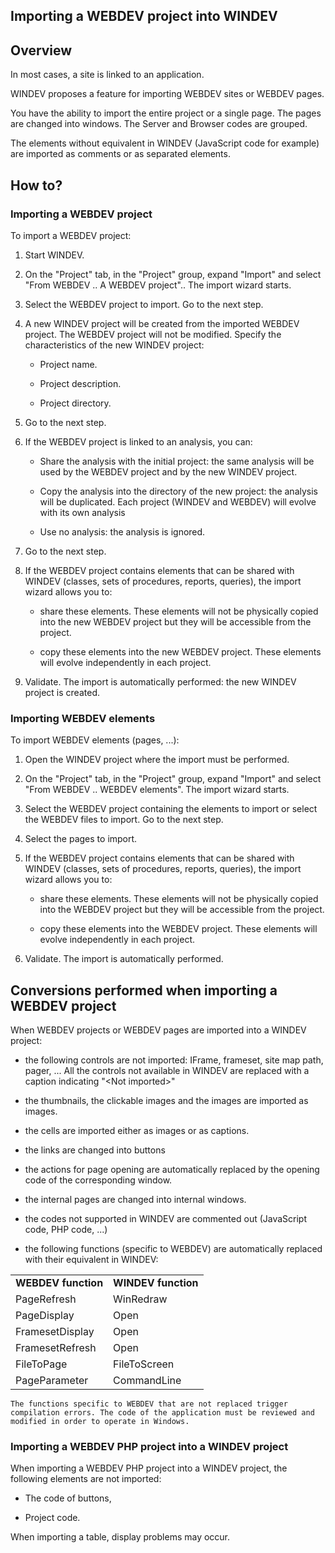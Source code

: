 


## Importing a WEBDEV project into WINDEV
			



<a name="NOTE1"></a>
<a name="NOTE1_1"></a>


## Overview
<a name="overview_ELTTEXTE000196"></a>
In most cases, a site is linked to an application. 

WINDEV proposes a feature for importing WEBDEV sites or WEBDEV pages.

You have the ability to import the entire project or a single page. The pages are changed into windows. The Server and Browser codes are grouped.

The elements without equivalent in WINDEV (JavaScript code for example) are imported as comments or as separated elements.

<a name="NOTE2"></a>
<a name="NOTE2_1"></a>


## How to?
<a name="how_ELTTEXTE000220"></a>


### Importing a WEBDEV project
<a name="importing_webdev_project_ELTPARAGRAPHE000024"></a>

To import a WEBDEV project:

1. Start WINDEV.

2. On the "Project" tab, in the "Project" group, expand "Import" and select "From WEBDEV .. A WEBDEV project".. The import wizard starts.

3. Select the WEBDEV project to import. Go to the next step.

4. A new WINDEV project will be created from the imported WEBDEV project. The WEBDEV project will not be modified. Specify the characteristics of the new WINDEV project:

	- Project name.

	- Project description.

	- Project directory.




5. Go to the next step.

6. If the WEBDEV project is linked to an analysis, you can:

	- Share the analysis with the initial project: the same analysis will be used by the WEBDEV project and by the new WINDEV project.

	- Copy the analysis into the directory of the new project: the analysis will be duplicated. Each project (WINDEV and WEBDEV) will evolve with its own analysis

	- Use no analysis: the analysis is ignored.




7. Go to the next step.

8. If the WEBDEV project contains elements that can be shared with WINDEV (classes, sets of procedures, reports, queries), the import wizard allows you to:

	- share these elements. These elements will not be physically copied into the new WEBDEV project but they will be accessible from the project.

	- copy these elements into the new WEBDEV project. These elements will evolve independently in each project.




9. Validate. The import is automatically performed: the new WINDEV project is created.



<a name="NOTE2_2"></a>


### Importing WEBDEV elements
<a name="importing_webdev_elements_ELTPARAGRAPHE000064"></a>

To import WEBDEV elements (pages, ...):

1. Open the WINDEV project where the import must be performed.  

2. On the "Project" tab, in the "Project" group, expand "Import" and select "From WEBDEV .. WEBDEV elements". The import wizard starts.

3. Select the WEBDEV project containing the elements to import or select the WEBDEV files to import. Go to the next step.

4. Select the pages to import.

5. If the WEBDEV project contains elements that can be shared with WINDEV (classes, sets of procedures, reports, queries), the import wizard allows you to:

	- share these elements. These elements will not be physically copied into the WEBDEV project but they will be accessible from the project.

	- copy these elements into the WEBDEV project. These elements will evolve independently in each project.




6. Validate. The import is automatically performed.




<a name="NOTE3"></a>
<a name="NOTE3_1"></a>


## Conversions performed when importing a WEBDEV project
<a name="conversions_performed_when_importing_webdev_project_ELTTEXTE000250"></a>
When WEBDEV projects or WEBDEV pages are imported into a WINDEV project:

- the following controls are not imported: IFrame, frameset, site map path, pager, ... All the controls not available in WINDEV are replaced with a caption indicating "&lt;Not imported&gt;"

- the thumbnails, the clickable images and the images are imported as images.

- the cells are imported either as images or as captions.

- the links are changed into buttons

- the actions for page opening are automatically replaced by the opening code of the corresponding window.

- the internal pages are changed into internal windows.

- the codes not supported in WINDEV are commented out (JavaScript code, PHP code, ...)

- the following functions (specific to WEBDEV) are automatically replaced with their equivalent in WINDEV:
	


|   |   |
| --- | --- |
| **WEBDEV function** | **WINDEV function** |
| PageRefresh | WinRedraw |
| PageDisplay | Open |
| FramesetDisplay | Open |
| FramesetRefresh | Open |
| FileToPage | FileToScreen |
| PageParameter | CommandLine |


	The functions specific to WEBDEV that are not replaced trigger compilation errors. The code of the application must be reviewed and modified in order to operate in Windows.



<a name="NOTE3_2"></a>


### Importing a WEBDEV PHP project into a WINDEV project
<a name="importing_webdev_php_project_into_windev_project_ELTPARAGRAPHE000142"></a>

When importing a WEBDEV PHP project into a WINDEV project, the following elements are not imported:

- The code of buttons, 

- Project code.




When importing a table, display problems may occur.



